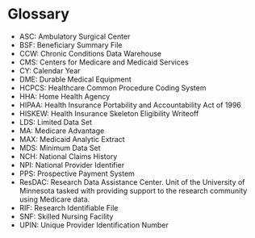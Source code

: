 # Glossary

- ASC: Ambulatory Surgical Center
- BSF: Beneficiary Summary File
- CCW: Chronic Conditions Data Warehouse
- CMS: Centers for Medicare and Medicaid Services
- CY: Calendar Year
- DME: Durable Medical Equipment
- HCPCS: Healthcare Common Procedure Coding System
- HHA: Home Health Agency
- HIPAA: Health Insurance Portability and Accountability Act of 1996
- HISKEW: Health Insurance Skeleton Eligibility Writeoff
- LDS: Limited Data Set
- MA: Medicare Advantage
- MAX: Medicaid Analytic Extract
- MDS: Minimum Data Set
- NCH: National Claims History
- NPI: National Provider Identifier
- PPS: Prospective Payment System
- ResDAC: Research Data Assistance Center. Unit of the University of Minnesota tasked with providing support to the research community using Medicare data.
- RIF: Research Identifiable File
- SNF: Skilled Nursing Facility
- UPIN: Unique Provider Identification Number
